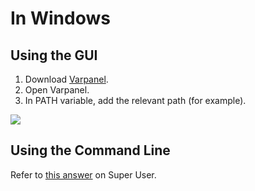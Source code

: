 # In Windows

## Using the GUI

1. Download [Varpanel](http://implbits.com/products/varpanel/).
2. Open Varpanel.
3. In PATH variable, add the relevant path (for example).

![](http://i.imgur.com/RqgGcf5.gif)

## Using the Command Line

Refer to [this answer](http://superuser.com/a/284351/275797) on Super User.